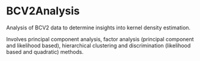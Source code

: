 # BCV2Analysis
Analysis of BCV2 data to determine insights into kernel density estimation.

Involves principal component analysis, factor analysis (principal component and likelihood based), hierarchical clustering and discrimination (likelihood based and quadratic) methods.
